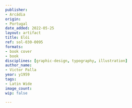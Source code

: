 ```yaml
---
publisher:
- Arcádia
origin:
- Portugal
date_added: 2022-05-25
layout: artifact
title: Elói
ref: sol-030-0095
formats:
- book cover
- book
disciplines: [graphic-design, typography, illustration]
author_name:
- Victor Palla
year: y1959
tags:
- Latin Wide
image_count:
wip: false

---
```

